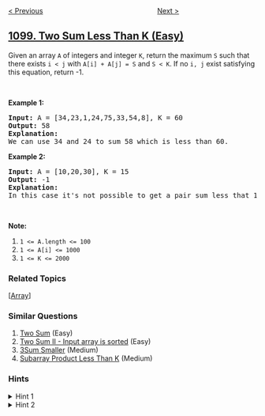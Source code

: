 <!--|This file generated by command(leetcode description); DO NOT EDIT.    |-->
<!--+----------------------------------------------------------------------+-->
<!--|@author    openset <openset.wang@gmail.com>                           |-->
<!--|@link      https://github.com/openset                                 |-->
<!--|@home      https://github.com/openset/leetcode                        |-->
<!--+----------------------------------------------------------------------+-->

[< Previous](../unpopular-books "Unpopular Books")
　　　　　　　　　　　　　　　　
[Next >](../find-k-length-substrings-with-no-repeated-characters "Find K-Length Substrings With No Repeated Characters")

## [1099. Two Sum Less Than K (Easy)](https://leetcode.com/problems/two-sum-less-than-k "小于 K 的两数之和")

<p>Given an array <code>A</code> of integers and&nbsp;integer <code>K</code>, return the maximum <code>S</code> such that there exists <code>i &lt; j</code> with <code>A[i] + A[j] = S</code> and <code>S &lt; K</code>. If no <code>i, j</code> exist satisfying this equation, return -1.</p>

<p>&nbsp;</p>

<p><strong>Example 1:</strong></p>

<pre>
<strong>Input: </strong>A = <span id="example-input-1-1">[34,23,1,24,75,33,54,8]</span>, K = <span id="example-input-1-2">60</span>
<strong>Output: </strong><span id="example-output-1">58</span>
<strong>Explanation: </strong>
We can use 34 and 24 to sum 58 which is less than 60.
</pre>

<p><strong>Example 2:</strong></p>

<pre>
<strong>Input: </strong>A = <span id="example-input-2-1">[10,20,30]</span>, K = <span id="example-input-2-2">15</span>
<strong>Output: </strong><span id="example-output-2">-1</span>
<strong>Explanation: </strong>
In this case it&#39;s not possible to get a pair sum less that 15.
</pre>

<p>&nbsp;</p>

<p><strong>Note:</strong></p>

<ol>
	<li><code>1 &lt;= A.length &lt;= 100</code></li>
	<li><code>1 &lt;= A[i] &lt;= 1000</code></li>
	<li><code>1 &lt;= K &lt;= 2000</code></li>
</ol>

### Related Topics
  [[Array](../../tag/array/README.md)]

### Similar Questions
  1. [Two Sum](../two-sum) (Easy)
  1. [Two Sum II - Input array is sorted](../two-sum-ii-input-array-is-sorted) (Easy)
  1. [3Sum Smaller](../3sum-smaller) (Medium)
  1. [Subarray Product Less Than K](../subarray-product-less-than-k) (Medium)

### Hints
<details>
<summary>Hint 1</summary>
What if we have the array sorted?
</details>

<details>
<summary>Hint 2</summary>
Loop the array and get the value A[i] then we need to find a value A[j] such that A[i] + A[j] < K  which means A[j] < K - A[i]. In order to do that we can find that value with a binary search.
</details>
